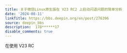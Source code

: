 ```yaml
---
title: 关于微信Linux原生版在 V23 RC2 上启动闪退问题的简单分析
date: '2024-08-11'
linkTitle: https://bbs.deepin.org/en/post/276396
source: deepin_bbs
description:  178******17 
disable_comments: true
---
```

在使用 V23 RC
